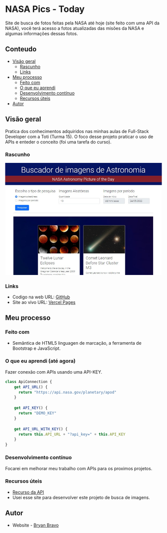 # NASA Pics - Today
Site de busca de fotos feitas pela NASA até hoje (site feito com uma API da NASA), você terá acesso a fotos atualizadas das misões da NASA e algumas informações dessas fotos.

## Conteudo

- [Visão geral](#visao-geral)
  - [Rascunho](#rascunho)
  - [Links](#links)
- [Meu processo](#meu-processo)
  - [Feito com](#feito-com)
  - [O que eu aprendi](#o-que-eu-aprendi)
  - [Desenvolvimento contínuo](#desenvolvimento-contínuo)
  - [Recursos úteis](#recursos-uteis)
- [Autor](#autor)

## Visão geral
Pratica dos conhecimentos adquiridos nas minhas aulas de Full-Stack Developer com a Toti (Turma 15).
O foco desse projeto praticar o uso de APIs e enteder o conceito (foi uma tarefa do curso).

### Rascunho

![](/src/imagens/NasaPics.jpg)

### Links

- Codigo na web URL: [GitHub](https://github.com/Akherox/nasa_pics)
- Site ao vivo URL: [Vercel Pages](https://akherox.github.io/nasa_pics/)

## Meu processo

### Feito com

- Semântica de HTML5 linguagen de marcação, a ferramenta de Bootstrap e JavaScript.

### O que eu aprendi (até agora)

Fazer conexão com APIs usando uma API-KEY.

```js
class ApiConnection {
    get API_URL() {
      return "https://api.nasa.gov/planetary/apod"
    }
  
    get API_KEY() {
      return "DEMO_KEY"
    }
  
    get API_URL_WITH_KEY() {
      return this.API_URL + "?api_key=" + this.API_KEY
    }
}
```

### Desenvolvimento contínuo

Focarei em melhorar meu trabalho com APIs para os proximos projetos.

### Recursos úteis

- [Recurso da API](https://api.nasa.gov/)
- Usei esse site para desenvolver este projeto de busca de imagens.

## Autor

- Website - [Bryan Bravo](https://www.linkedin.com/in/alex-bravo-008-mk)
